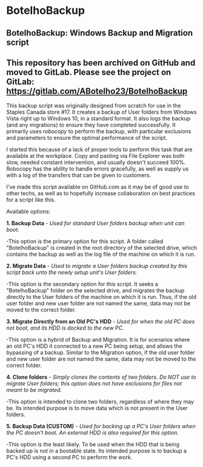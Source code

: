 # BotelhoBackup
## BotelhoBackup: Windows Backup and Migration script

## This repository has been archived on GitHub and moved to GitLab. Please see the project on GitLab: https://gitlab.com/ABotelho23/BotelhoBackup

This backup script was originally designed from scratch for use in the Staples Canada store #17. It creates a backup of User folders from Windows Vista right up to Windows 10, in a standard format. It also logs the backup (and any migrations) to ensure they have completed successfully. It primarily uses *robocopy* to perform the backup, with particular exclusions and parameters to ensure the optimal performance of the script.

I started this because of a lack of proper tools to perform this task that are available at the workplace. Copy and pasting via File Explorer was both slow, needed constant intervention, and usually doesn't succeed 100%. Robocopy has the ability to handle errors gracefully, as well as supply us with a log of the transfers that can be given to customers.

I've made this script available on GitHub.com as it may be of good use to other techs, as well as to hopefully increase collaboration on best practices for a script like this.

Available options:

**1. Backup Data**  - *Used for standard User folders backup when unit can boot.*

-This option is the primary option for this script. A folder called "BotelhoBackup" is created in the root directory of the selected drive, which contains the backup as well as the log file of the machine on which it is run.

**2. Migrate Data** - *Used to migrate a User folders backup created by this script back unto the newly setup unit's User folders.*

-This option is the secondary option for this script. It seeks a "BotelhoBackup" folder on the selected drive, and migrates the backup directly to the User folders of the machine on which it is run. Thus, if the old user folder and new user folder are not named the same, data may not be moved to the correct folder.

**3. Migrate Directly from an Old PC's HDD** - *Used for when the old PC does not boot, and its HDD is docked to the new PC.*

-This option is a hybrid of Backup and Migration. It is for scenarios where an old PC's HDD it connected to a new PC being setup, and allows the bypassing of a backup. Similar to the Migration option, if the old user folder and new user folder are not named the same, data may not be moved to the correct folder.

**4. Clone folders** - *Simply clones the contents of two folders. Do NOT use to migrate User folders; this option does not have exclusions for files not meant to be migrated.*

-This option is intended to clone two folders, regardless of where they may be. Its intended purpose is to move data which is not present in the User folders.

**5. Backup Data (CUSTOM)** - *Used for backing up a PC's User folders when the PC doesn't boot. An external HDD is also required for this option.*

-This option is the least likely. To be used when the HDD that is being backed up is not in a bootable state. Its intended purpose is to backup a PC's HDD using a second PC to perform the work.
